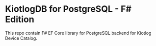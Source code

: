 # KiotlogDB for PostgreSQL - F# Edition

This repo contain F# EF Core library for PostgreSQL backend for Kiotlog Device Catalog.